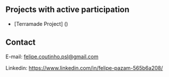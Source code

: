 ## Projects with active participation

* [Terramade Project] ()


## Contact

E-mail: felipe.coutinho.psl@gmail.com

Linkedin: https://www.linkedin.com/in/felipe-pazam-565b6a208/
